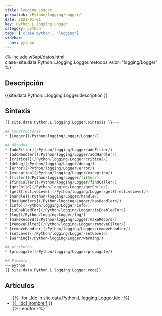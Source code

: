 ```yaml
---
title: logging.Logger
permalink: /Python/logging/Logger/
date: 2021-01-01
key: Python.L.logging.Logger
category: python
tags: ['clase python', 'logging']
sidebar: 
  nav: python
---
```


{% include w3api/datos.html clase=site.data.Python.L.logging.Logger.metodos valor="logging/Logger" %}

## Descripción
{{site.data.Python.L.logging.Logger.description }}

## Sintaxis
~~~python
{{ site.data.Python.L.logging.Logger.sintaxis }}~~~

## Constructores
* [Logger](/Python/logging/Logger/Logger/)

## Métodos
* [addFilter](/Python/logging/Logger/addFilter/)
* [addHandler](/Python/logging/Logger/addHandler/)
* [critical](/Python/logging/Logger/critical/)
* [debug](/Python/logging/Logger/debug/)
* [error](/Python/logging/Logger/error/)
* [exception](/Python/logging/Logger/exception/)
* [filter](/Python/logging/Logger/filter/)
* [findCaller](/Python/logging/Logger/findCaller/)
* [getChild](/Python/logging/Logger/getChild/)
* [getEffectiveLevel](/Python/logging/Logger/getEffectiveLevel/)
* [handle](/Python/logging/Logger/handle/)
* [hasHandlers](/Python/logging/Logger/hasHandlers/)
* [info](/Python/logging/Logger/info/)
* [isEnabledFor](/Python/logging/Logger/isEnabledFor/)
* [log](/Python/logging/Logger/log/)
* [makeRecord](/Python/logging/Logger/makeRecord/)
* [removeFilter](/Python/logging/Logger/removeFilter/)
* [removeHandler](/Python/logging/Logger/removeHandler/)
* [setLevel](/Python/logging/Logger/setLevel/)
* [warning](/Python/logging/Logger/warning/)

## Atributos
* [propagate](/Python/logging/Logger/propagate/)

## Ejemplo
~~~python
{{ site.data.Python.L.logging.Logger.code}}
~~~

## Artículos
<ul>
{%- for _ldc in site.data.Python.L.logging.Logger.ldc -%}
   <li>
       <a href="{{_ldc['url'] }}">{{ _ldc['nombre'] }}</a>
   </li>
{%- endfor -%}
</ul>
